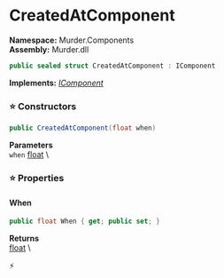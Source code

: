 # CreatedAtComponent

**Namespace:** Murder.Components \
**Assembly:** Murder.dll

```csharp
public sealed struct CreatedAtComponent : IComponent
```

**Implements:** _[IComponent](../../Bang/Components/IComponent.html)_

### ⭐ Constructors
```csharp
public CreatedAtComponent(float when)
```

**Parameters** \
`when` [float](https://learn.microsoft.com/en-us/dotnet/api/System.Single?view=net-7.0) \

### ⭐ Properties
#### When
```csharp
public float When { get; public set; }
```

**Returns** \
[float](https://learn.microsoft.com/en-us/dotnet/api/System.Single?view=net-7.0) \


⚡